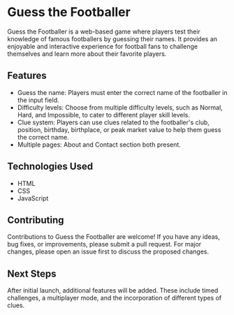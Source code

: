 # Guess the Footballer

Guess the Footballer is a web-based game where players test their knowledge of famous footballers by guessing their names. It provides an enjoyable and interactive experience for football fans to challenge themselves and learn more about their favorite players.

## Features

- Guess the name: Players must enter the correct name of the footballer in the input field.
- Difficulty levels: Choose from multiple difficulty levels, such as Normal, Hard, and Impossible, to cater to different player skill levels.
- Clue system: Players can use clues related to the footballer's club, position, birthday, birthplace, or peak market value to help them guess the correct name.
- Multiple pages: About and Contact section both present.

## Technologies Used

- HTML
- CSS
- JavaScript

## Contributing

Contributions to Guess the Footballer are welcome! If you have any ideas, bug fixes, or improvements, please submit a pull request. For major changes, please open an issue first to discuss the proposed changes.

## Next Steps

After initial launch, additional features will be added. These include timed challenges, a multiplayer mode, and the incorporation of different types of clues.

